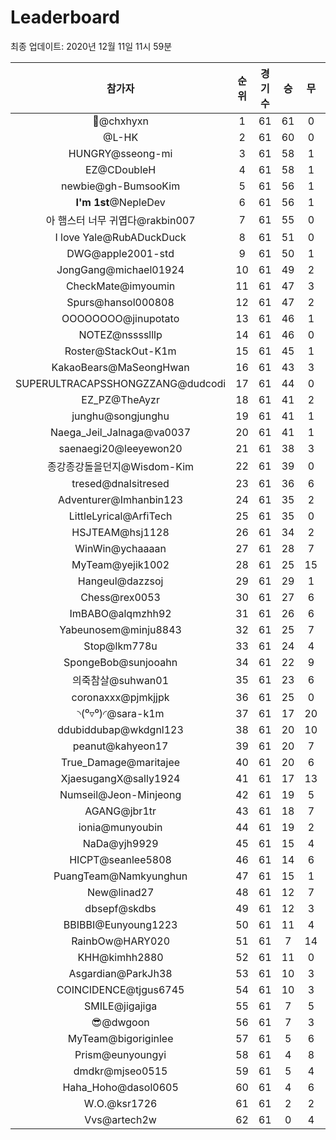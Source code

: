 # Leaderboard
최종 업데이트: 2020년 12월 11일 11시 59분




| 참가자 | 순위 | 경기수 | 승 | 무 | 패 | 승점 |
|:---:|:---:|:---:|:---:|:---:|:---:|:---:|
| 👑@chxhyxn | 1 | 61 | 61 | 0 | 0 | 183 |
| @L-HK | 2 | 61 | 60 | 0 | 1 | 180 |
| HUNGRY@sseong-mi | 3 | 61 | 58 | 1 | 2 | 175 |
| EZ@CDoubleH | 4 | 61 | 58 | 1 | 2 | 175 |
| newbie@gh-BumsooKim | 5 | 61 | 56 | 1 | 4 | 169 |
| **I'm 1st**@NepleDev | 6 | 61 | 56 | 1 | 4 | 169 |
| 아 햄스터 너무 귀엽다@rakbin007 | 7 | 61 | 55 | 0 | 6 | 165 |
| I love Yale@RubADuckDuck | 8 | 61 | 51 | 0 | 10 | 153 |
| DWG@apple2001-std | 9 | 61 | 50 | 1 | 10 | 151 |
| JongGang@michael01924 | 10 | 61 | 49 | 2 | 10 | 149 |
| CheckMate@imyoumin | 11 | 61 | 47 | 3 | 11 | 144 |
| Spurs@hansol000808 | 12 | 61 | 47 | 2 | 12 | 143 |
| OOOOOOOO@jinupotato | 13 | 61 | 46 | 1 | 14 | 139 |
| NOTEZ@nsssslllp | 14 | 61 | 46 | 0 | 15 | 138 |
| Roster@StackOut-K1m | 15 | 61 | 45 | 1 | 15 | 136 |
| KakaoBears@MaSeongHwan | 16 | 61 | 43 | 3 | 15 | 132 |
| SUPERULTRACAPSSHONGZZANG@dudcodi | 17 | 61 | 44 | 0 | 17 | 132 |
| EZ_PZ@TheAyzr | 18 | 61 | 41 | 2 | 18 | 125 |
| junghu@songjunghu | 19 | 61 | 41 | 1 | 19 | 124 |
| Naega_Jeil_Jalnaga@va0037 | 20 | 61 | 41 | 1 | 19 | 124 |
| saenaegi20@leeyewon20 | 21 | 61 | 38 | 3 | 20 | 117 |
| 종강종강돌을던지@Wisdom-Kim | 22 | 61 | 39 | 0 | 22 | 117 |
| tresed@dnalsitresed | 23 | 61 | 36 | 6 | 19 | 114 |
| Adventurer@Imhanbin123 | 24 | 61 | 35 | 2 | 24 | 107 |
| LittleLyrical@ArfiTech | 25 | 61 | 35 | 0 | 26 | 105 |
| HSJTEAM@hsj1128 | 26 | 61 | 34 | 2 | 25 | 104 |
| WinWin@ychaaaan | 27 | 61 | 28 | 7 | 26 | 91 |
| MyTeam@yejik1002 | 28 | 61 | 25 | 15 | 21 | 90 |
| Hangeul@dazzsoj | 29 | 61 | 29 | 1 | 31 | 88 |
| Chess@rex0053 | 30 | 61 | 27 | 6 | 28 | 87 |
| ImBABO@alqmzhh92 | 31 | 61 | 26 | 6 | 29 | 84 |
| Yabeunosem@minju8843 | 32 | 61 | 25 | 7 | 29 | 82 |
| Stop@lkm778u | 33 | 61 | 24 | 4 | 33 | 76 |
| SpongeBob@sunjooahn | 34 | 61 | 22 | 9 | 30 | 75 |
| 의죽참살@suhwan01 | 35 | 61 | 23 | 6 | 32 | 75 |
| coronaxxx@pjmkjjpk | 36 | 61 | 25 | 0 | 36 | 75 |
| ◝(⁰▿⁰)◜@sara-k1m | 37 | 61 | 17 | 20 | 24 | 71 |
| ddubiddubap@wkdgnl123 | 38 | 61 | 20 | 10 | 31 | 70 |
| peanut@kahyeon17 | 39 | 61 | 20 | 7 | 34 | 67 |
| True_Damage@maritajee | 40 | 61 | 20 | 6 | 35 | 66 |
| XjaesugangX@sally1924 | 41 | 61 | 17 | 13 | 31 | 64 |
| Numseil@Jeon-Minjeong | 42 | 61 | 19 | 5 | 37 | 62 |
| AGANG@jbr1tr | 43 | 61 | 18 | 7 | 36 | 61 |
| ionia@munyoubin | 44 | 61 | 19 | 2 | 40 | 59 |
| NaDa@yjh9929 | 45 | 61 | 15 | 4 | 42 | 49 |
| HICPT@seanlee5808 | 46 | 61 | 14 | 6 | 41 | 48 |
| PuangTeam@Namkyunghun | 47 | 61 | 15 | 1 | 45 | 46 |
| New@linad27 | 48 | 61 | 12 | 7 | 42 | 43 |
| dbsepf@skdbs | 49 | 61 | 12 | 3 | 46 | 39 |
| BBIBBI@Eunyoung1223 | 50 | 61 | 11 | 4 | 46 | 37 |
| RainbOw@HARY020 | 51 | 61 | 7 | 14 | 40 | 35 |
| KHH@kimhh2880 | 52 | 61 | 11 | 0 | 50 | 33 |
| Asgardian@ParkJh38 | 53 | 61 | 10 | 3 | 48 | 33 |
| COINCIDENCE@tjgus6745 | 54 | 61 | 10 | 3 | 48 | 33 |
| SMILE@jigajiga | 55 | 61 | 7 | 5 | 49 | 26 |
| 😎@dwgoon | 56 | 61 | 7 | 3 | 51 | 24 |
| MyTeam@bigoriginlee | 57 | 61 | 5 | 6 | 50 | 21 |
| Prism@eunyoungyi | 58 | 61 | 4 | 8 | 49 | 20 |
| dmdkr@mjseo0515 | 59 | 61 | 5 | 4 | 52 | 19 |
| Haha_Hoho@dasol0605 | 60 | 61 | 4 | 6 | 51 | 18 |
| W.O.@ksr1726 | 61 | 61 | 2 | 2 | 57 | 8 |
| Vvs@artech2w | 62 | 61 | 0 | 4 | 57 | 4 |
